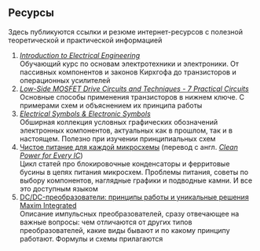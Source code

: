 ## Ресурсы

Здесь публикуются ссылки и резюме интернет-ресурсов с полезной теоретической и практической информацией

1. [_Introduction to Electrical Engineering_](http://fourier.eng.hmc.edu/e84/)  
   Обучающий курс по основам электротехники и электроники. От пассивных компонентов и законов Кирхгофа до транзисторов и операционных усилителей
2. [_Low-Side MOSFET Drive Circuits and Techniques - 7 Practical Circuits_](http://tahmidmc.blogspot.com/2012/12/low-side-mosfet-drive-circuits-and_23.html)  
   Основные способы применения транзисторов в нижнем ключе. С примерами схем и объяснением их принципа работы
3. [_Electrical Symbols & Electronic Symbols_](https://www.electrical-symbols.com/index.htm)  
   Обширная коллекция условных графических обозначений электронных компонентов, актуальных как в прошлом, так и в настоящем. Полезно при изучении принципиальных схем
4. [Чистое питание для каждой микросхемы](https://radioprog.ru/post/458) (перевод с англ. [_Clean Power for Every IC_](https://www.allaboutcircuits.com/technical-articles/clean-power-for-every-ic-part-1-understanding-bypass-capacitors/))  
   Цикл статей про блокировочные конденсаторы и ферритовые бусины в цепях питания микросхем. Проблемы питания, советы по выбору компонентов, наглядные графики и подводные камни. И все это доступным языком
5. [DC/DC-преобразователи: принципы работы и уникальные решения Maxim Integrated](https://www.compel.ru/lib/134297)   
   Описание импульсных преобразователей, сразу отвечающее на важные вопросы: чем отличаются от других типов преобразователей, какие виды бывают и по какому принципу работают. Формулы и схемы прилагаются
